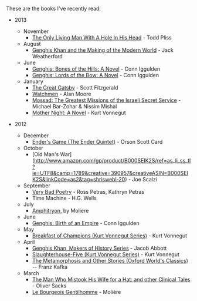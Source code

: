 These are the books I've recently read:

* 2013
    * November
        * [The Only Living Man With A Hole In His Head](http://www.amazon.com/gp/product/B007BV833C/ref=as_li_ss_tl?ie=UTF8&camp=1789&creative=390957&creativeASIN=B007BV833C&linkCode=as2&tag=shriswebl-20) - Todd Pliss
    * August
        * [Genghis Khan and the Making of the Modern World](http://www.amazon.com/gp/product/B000FCK206/ref=as_li_ss_tl?ie=UTF8&camp=1789&creative=390957&creativeASIN=B000FCK206&linkCode=as2&tag=shriswebl-20) - Jack Weatherford
    * June
        * [Genghis: Bones of the Hills: A Novel](http://www.amazon.com/gp/product/B001NLL9IM/ref=as_li_ss_tl?ie=UTF8&camp=1789&creative=390957&creativeASIN=B001NLL9IM&linkCode=as2&tag=shriswebl-20) - Conn Iggulden
        * [Genghis: Lords of the Bow: A Novel](http://www.amazon.com/gp/product/B000WJQUYO/ref=as_li_ss_tl?ie=UTF8&camp=1789&creative=390957&creativeASIN=B000WJQUYO&linkCode=as2&tag=shriswebl-20) - Conn Iggulden
    * January
        * [The Great Gatsby](http://www.amazon.com/gp/product/B000FC0PDA/ref=as_li_ss_tl?ie=UTF8&tag=shriswebl-20&linkCode=as2&camp=1789&creative=390957&creativeASIN=B000FC0PDA) - Scott Fitzgerald
        * [Watchmen](http://www.amazon.com/gp/product/B005CRQ2IU/ref=as_li_ss_tl?ie=UTF8&tag=shriswebl-20&linkCode=as2&camp=1789&creative=390957&creativeASIN=B005CRQ2IU) - Alan Moore
        * [Mossad: The Greatest Missions of the Israeli Secret Service](http://www.amazon.com/gp/product/B007HBLPO0/ref=as_li_ss_tl?ie=UTF8&tag=shriswebl-20&linkCode=as2&camp=1789&creative=390957&creativeASIN=B007HBLPO0) - Michael Bar-Zohar & Nissim Mishal
        * [Mother Night: A Novel](http://www.amazon.com/gp/product/B002KJA97I/ref=as_li_ss_tl?ie=UTF8&tag=shriswebl-20&linkCode=as2&camp=1789&creative=390957&creativeASIN=B002KJA97I) - Kurt Vonnegut
	
* 2012
    * December
        * [Ender's Game (The Ender Quintet)](http://www.amazon.com/gp/product/B003G4W49C/ref=as_li_ss_tl?ie=UTF8&tag=shriswebl-20&linkCode=as2&camp=1789&creative=390957&creativeASIN=B003G4W49C) - Orson Scott Card
    * October
        * [Old Man's War] (http://www.amazon.com/gp/product/B000SEIK2S/ref=as_li_ss_tl?ie=UTF8&camp=1789&creative=390957&creativeASIN=B000SEIK2S&linkCode=as2&tag=shriswebl-20) - Joe Scalzi
    * September
        * [Very Bad Poetry](http://www.amazon.com/gp/product/0679776222/ref=as_li_ss_tl?ie=UTF8&camp=1789&creative=390957&creativeASIN=0679776222&linkCode=as2&tag=shriswebl-20) - Ross Petras, Kathryn Petras
        * Time Machine - H.G. Wells
    * July
        * [Amphitryon](http://www.amazon.com/gp/product/0156002116/ref=as_li_ss_tl?ie=UTF8&camp=1789&creative=390957&creativeASIN=0156002116&linkCode=as2&tag=shriswebl-20), by Moliere
    * June
        * [Genghis: Birth of an Empire](http://www.amazon.com/gp/product/B000QBYERS/ref=as_li_ss_tl?ie=UTF8&tag=shriswebl-20&linkCode=as2&camp=1789&creative=390957&creativeASIN=B000QBYERS) - Conn Iggulden
    * May
        * [Breakfast of Champions (Kurt Vonnegut Series)](http://www.amazon.com/gp/product/B003XRELEI/ref=as_li_ss_tl?ie=UTF8&tag=shriswebl-20&linkCode=as2&camp=1789&creative=390957&creativeASIN=B003XRELEI) - Kurt Vonnegut
    * April
        * [Genghis Khan, Makers of History Series](http://www.amazon.com/gp/product/B004UJOU6C/ref=as_li_ss_tl?ie=UTF8&tag=shriswebl-20&linkCode=as2&camp=1789&creative=390957&creativeASIN=B004UJOU6C) - Jacob Abbott
        * [Slaughterhouse-Five (Kurt Vonnegut Series)](http://www.amazon.com/gp/product/B003XVYLDU/ref=as_li_ss_tl?ie=UTF8&tag=shriswebl-20&linkCode=as2&camp=1789&creative=390957&creativeASIN=B003XVYLDU) - Kurt Vonnegut
        * [The Metamorphosis and Other Stories (Oxford World's Classics)](http://www.amazon.com/gp/product/B003HD2L18/ref=as_li_ss_tl?ie=UTF8&tag=shriswebl-20&linkCode=as2&camp=1789&creative=390957&creativeASIN=B003HD2L18) -- Franz Kafka
    * March
        * [The Man Who Mistook His Wife for a Hat: and other Clinical Tales](http://www.amazon.com/gp/product/B003MQNI6W/ref=as_li_ss_tl?ie=UTF8&tag=shriswebl-20&linkCode=as2&camp=1789&creative=390957&creativeASIN=B003MQNI6W) - Oliver Sacks
        * [Le Bourgeois Gentilhomme](http://www.amazon.com/gp/product/B004UJ7VG8/ref=as_li_ss_tl?ie=UTF8&tag=shriswebl-20&linkCode=as2&camp=1789&creative=390957&creativeASIN=B004UJ7VG8) - Molière
